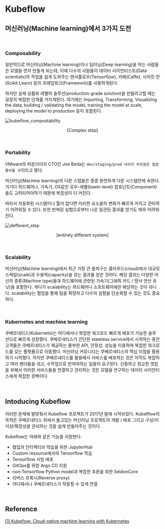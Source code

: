 # Kubeflow



## 머신러닝(Machine learning)에서 3가지 도전

​    

### Composability



일반적으로 머신러닝(Machine learning)이나 딥러닝(Deep learning)을 하는 사람들은 모델을 먼저 만들게 되는데, 이때 다수의 사람들이 데이터 사이언티스트(Data scientists)의 작업을 쉽게 도와주는 텐서플로우(Tensorflow), 카페(Caffe), 사이킷 런(Scikit Learn) 등의 프레임워크(Framework)를 사용하게된다. 

하지만 실제 상품화 레벨의 솔루션(production-grade solution)을 만들려고할 때는 굉장히 복잡한 단계를 거치게된다. 여기에는 Importing, Transforming, Visualizing the data, building / validating the model, training the model at scale, deploying the model to production 등이 포함된다.

![kubeflow_compostability](https://user-images.githubusercontent.com/13328380/50627718-2f907800-0f78-11e9-98c4-cd51bed9434c.png)

<center>
[Complex step] 
</center>

​    

### Portability

VMware의 파운더이자 CTO인 Joe Beda는 `dev/staging/prod 사이의 차이점은 점점 줄어들 것`이라고 했다. 

머신러닝(Machine learning)의 다른 스텝들은 종종 완전하게 다른 시스템안에 속한다. 거기다 하드웨어나, 가속기, OS같은 로우-레벨(lower-level) 컴포넌트(Component)들도 고려되어야하기 때문에 복잡성이 더 커진다. 

따라서 자동화된 시스템이나 툴이 없다면 이러한 요소들의 변화가 빠르게 커지고 관리하기 어려워질 수 있다. 또한 반복된 실험으로부터 나온 일관된 결과를 얻기도 매우 어려워진다.



![defferent_step](https://user-images.githubusercontent.com/13328380/50628452-83e92700-0f7b-11e9-929c-d5feef3be0b2.png)

<center>
[entirely different system] 
</center>

​    

### Scalability

머신러닝(Machine learning)에서 최근 가장 큰 돌파구는 클라우드(cloud)에서 대규모 스케일(scale)과 수용력(capacity)을 갖는 결과를 얻은 것이다. 해당 결과는 다양한 머신의 종류(Machine type)들과 하드웨어에 관련된 가속기(그래픽 카드 / 텐서 연산 유닛)을 포함한다. 게다가 scalability는 하드웨어나 소프트웨어에만 해당하는 것이 아니다. scalability는 협업을 통해 팀을 확장하고 다수의 실험을 단순화할 수 있는 것도 중요하다.

​    

### Kubernetes and machine learning

쿠베르네티스(Kubernets)는 어디에서나 복잡한 워크로드 빠르게 배포가 가능한 솔루션으로 빠르게 성장했다.  쿠베르네티스가 간단한 stateless service에서 시작하는 동안 고객들은 쿠베르네티스가 제공하는 풍부한 API, 안정성, 성능을 이용하여 복잡한 워크로드를 갖는 플랫폼으로 이동했다. 머신러닝 커뮤니티는 쿠베르네티스의 핵심 이점을 활용하기 시작했다. 하지만 쿠베르네티스를 활용해서 서비스를 배포하는 것은 아직도 복잡하고 여러 벤더들을 섞고, 수작업으로 만져야하는 일들이 요구된다. 신중하고 정교한 셋업을 위해서 이러한 서비스들을 연결하고 관리하는 것은 모델을 연구하는 데이터 사이언티스에게 복잡한 장벽이다.

​    

## Intoducing Kubeflow

이러한 문제에 발맞춰서 Kubeflow 프로젝트가 2017년 말에 시작되었다. Kubelflow의 목적은 쿠베르네티스 위에서 돌고있는 머신러닝 프로젝트의 개발 / 배포 그리고  구성/이식성/확장성을 관리하는 것을 쉽게 만들어주는 것이다.



Kubeflow는 아래와 같은 기능을 지원한다.

- 협업과 인터렉티브 학습을 위한 JupyterHub
- Custom resource에서의 Tensorflow 학습
- Tensorflow 서빙 배포
- GitOps를 위한 Argo CD 지원
- non-Tensorflow Python model과 복잡한 추론을 위한 SeldonCore
- 리버스 프록시(Reverse proxy)
- 어디에서나 쿠베르네티스가 작동할 수 있게 연결

​    

## Reference

[[1] Kubeflow: Cloud-native machine learning with Kubernetes](https://opensource.com/article/18/6/kubeflow)